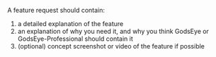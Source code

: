 A feature request should contain:

1) a detailed explanation of the feature
2) an explanation of why you need it, and why you think
GodsEye or GodsEye-Professional should contain it
3) (optional) concept screenshot or video of the feature if possible